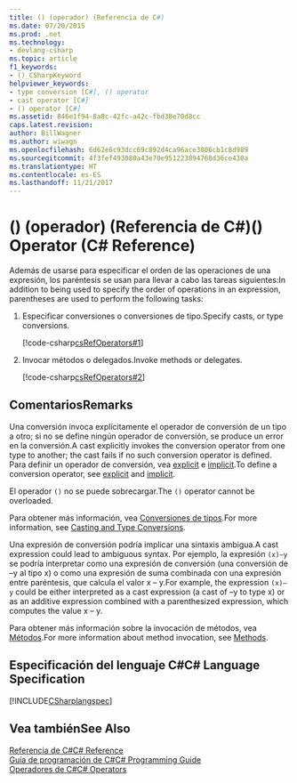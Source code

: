 ```yaml
---
title: () (operador) (Referencia de C#)
ms.date: 07/20/2015
ms.prod: .net
ms.technology:
- devlang-csharp
ms.topic: article
f1_keywords:
- ()_CSharpKeyword
helpviewer_keywords:
- type conversion [C#], () operator
- cast operator [C#]
- () operator [C#]
ms.assetid: 846e1f94-8a8c-42fc-a42c-fbd38e70d8cc
caps.latest.revision: 
author: BillWagner
ms.author: wiwagn
ms.openlocfilehash: 6d62e6c93dcc69c892d4ca96ace3806cb1c8d989
ms.sourcegitcommit: 4f3fef493080a43e70e951223894768d36ce430a
ms.translationtype: HT
ms.contentlocale: es-ES
ms.lasthandoff: 11/21/2017
---
```

# <a name="-operator-c-reference"></a><span data-ttu-id="4fccb-102">() (operador) (Referencia de C#)</span><span class="sxs-lookup"><span data-stu-id="4fccb-102">() Operator (C# Reference)</span></span>
<span data-ttu-id="4fccb-103">Además de usarse para especificar el orden de las operaciones de una expresión, los paréntesis se usan para llevar a cabo las tareas siguientes:</span><span class="sxs-lookup"><span data-stu-id="4fccb-103">In addition to being used to specify the order of operations in an expression, parentheses are used to perform the following tasks:</span></span>  
  
1.  <span data-ttu-id="4fccb-104">Especificar conversiones o conversiones de tipo.</span><span class="sxs-lookup"><span data-stu-id="4fccb-104">Specify casts, or type conversions.</span></span>  
  
     [!code-csharp[csRefOperators#1](../../../csharp/language-reference/operators/codesnippet/CSharp/invocation-operator_1.cs)]  
  
2.  <span data-ttu-id="4fccb-105">Invocar métodos o delegados.</span><span class="sxs-lookup"><span data-stu-id="4fccb-105">Invoke methods or delegates.</span></span>  
  
     [!code-csharp[csRefOperators#2](../../../csharp/language-reference/operators/codesnippet/CSharp/invocation-operator_2.cs)]  
  
## <a name="remarks"></a><span data-ttu-id="4fccb-106">Comentarios</span><span class="sxs-lookup"><span data-stu-id="4fccb-106">Remarks</span></span>  
 <span data-ttu-id="4fccb-107">Una conversión invoca explícitamente el operador de conversión de un tipo a otro; si no se define ningún operador de conversión, se produce un error en la conversión.</span><span class="sxs-lookup"><span data-stu-id="4fccb-107">A cast explicitly invokes the conversion operator from one type to another; the cast fails if no such conversion operator is defined.</span></span> <span data-ttu-id="4fccb-108">Para definir un operador de conversión, vea [explicit](../../../csharp/language-reference/keywords/explicit.md) e [implicit](../../../csharp/language-reference/keywords/implicit.md).</span><span class="sxs-lookup"><span data-stu-id="4fccb-108">To define a conversion operator, see [explicit](../../../csharp/language-reference/keywords/explicit.md) and [implicit](../../../csharp/language-reference/keywords/implicit.md).</span></span>  
  
 <span data-ttu-id="4fccb-109">El operador `()` no se puede sobrecargar.</span><span class="sxs-lookup"><span data-stu-id="4fccb-109">The `()` operator cannot be overloaded.</span></span>  
  
 <span data-ttu-id="4fccb-110">Para obtener más información, vea [Conversiones de tipos](../../../csharp/programming-guide/types/casting-and-type-conversions.md).</span><span class="sxs-lookup"><span data-stu-id="4fccb-110">For more information, see [Casting and Type Conversions](../../../csharp/programming-guide/types/casting-and-type-conversions.md).</span></span>  
  
 <span data-ttu-id="4fccb-111">Una expresión de conversión podría implicar una sintaxis ambigua.</span><span class="sxs-lookup"><span data-stu-id="4fccb-111">A cast expression could lead to ambiguous syntax.</span></span> <span data-ttu-id="4fccb-112">Por ejemplo, la expresión `(x)–y` se podría interpretar como una expresión de conversión (una conversión de –y al tipo x) o como una expresión de suma combinada con una expresión entre paréntesis, que calcula el valor x – y.</span><span class="sxs-lookup"><span data-stu-id="4fccb-112">For example, the expression `(x)–y` could be either interpreted as a cast expression (a cast of –y to type x) or as an additive expression combined with a parenthesized expression, which computes the value x – y.</span></span>  
  
 <span data-ttu-id="4fccb-113">Para obtener más información sobre la invocación de métodos, vea [Métodos](../../../csharp/programming-guide/classes-and-structs/methods.md).</span><span class="sxs-lookup"><span data-stu-id="4fccb-113">For more information about method invocation, see [Methods](../../../csharp/programming-guide/classes-and-structs/methods.md).</span></span>  
  
## <a name="c-language-specification"></a><span data-ttu-id="4fccb-114">Especificación del lenguaje C#</span><span class="sxs-lookup"><span data-stu-id="4fccb-114">C# Language Specification</span></span>  
 [!INCLUDE[CSharplangspec](~/includes/csharplangspec-md.md)]  
  
## <a name="see-also"></a><span data-ttu-id="4fccb-115">Vea también</span><span class="sxs-lookup"><span data-stu-id="4fccb-115">See Also</span></span>  
 [<span data-ttu-id="4fccb-116">Referencia de C#</span><span class="sxs-lookup"><span data-stu-id="4fccb-116">C# Reference</span></span>](../../../csharp/language-reference/index.md)  
 [<span data-ttu-id="4fccb-117">Guía de programación de C#</span><span class="sxs-lookup"><span data-stu-id="4fccb-117">C# Programming Guide</span></span>](../../../csharp/programming-guide/index.md)  
 [<span data-ttu-id="4fccb-118">Operadores de C#</span><span class="sxs-lookup"><span data-stu-id="4fccb-118">C# Operators</span></span>](../../../csharp/language-reference/operators/index.md)
